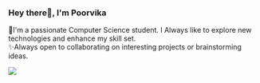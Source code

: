 ### Hey there👋, I'm Poorvika

🌱I'm a passionate Computer Science student. I Always like to explore new technologies and enhance my skill set.  
✨Always open to collaborating on interesting projects or brainstorming ideas.



[![](https://visitcount.itsvg.in/api?id=poorvikaa08&label=Profile%20Views&color=0&icon=6&pretty=true)](https://visitcount.itsvg.in)

